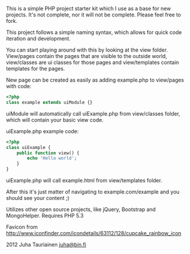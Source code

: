 This is a simple PHP project starter kit which I use as a base for new projects.
It's not complete, nor it will not be complete. Please feel free to fork.

This project follows a simple naming syntax, which allows for quick code iteration and development.

You can start playing around with this by looking at the view folder.
View/pages contain the pages that are visible to the outside world, view/classes are ui classes for those pages and view/templates contain templates for the pages.

New page can be created as easily as adding example.php to view/pages with code:
```php
<?php
class example extends uiModule {}
```

uiModule will automatically call uiExample.php from view/classes folder, which will contain your basic view code.

uiExample.php example code:

```php
<?php
class uiExample {
    public function view() {
        echo 'Hello world';
    }
}
```

uiExample.php will call example.html from view/templates folder.


After this it's just matter of navigating to example.com/example and you should see your content ;)



Utilizes other open source projects, like jQuery, Bootstrap and MongoHelper.
Requires PHP 5.3

Favicon from http://www.iconfinder.com/icondetails/63112/128/cupcake_rainbow_icon

2012
Juha Tauriainen juha@bin.fi